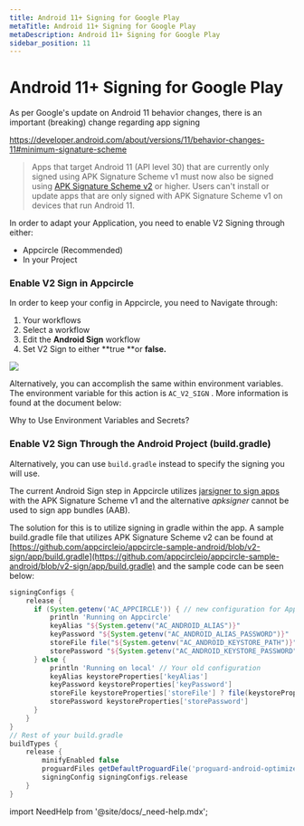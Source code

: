 ```yaml
---
title: Android 11+ Signing for Google Play
metaTitle: Android 11+ Signing for Google Play
metaDescription: Android 11+ Signing for Google Play
sidebar_position: 11
---
```


# Android 11+ Signing for Google Play

As per Google's update on Android 11 behavior changes, there is an important (breaking) change regarding app signing

https://developer.android.com/about/versions/11/behavior-changes-11#minimum-signature-scheme

> Apps that target Android 11 (API level 30) that are currently only signed using APK Signature Scheme v1 must now also be signed using [APK Signature Scheme v2](https://source.android.com/security/apksigning/v2) or higher. Users can't install or update apps that are only signed with APK Signature Scheme v1 on devices that run Android 11.

In order to adapt your Application, you need to enable V2 Signing through either:

- Appcircle (Recommended)
- In your Project

### Enable V2 Sign in Appcircle

In order to keep your config in Appcircle, you need to Navigate through:

1. Your workflows
2. Select a workflow
3. Edit the **Android Sign** workflow
4. Set V2 Sign to either **true **or **false.**

![](<https://cdn.appcircle.io/docs/assets/image (247).png>)

Alternatively, you can accomplish the same within environment variables. The environment variable for this action is `AC_V2_SIGN` . More information is found at the document below:

<ContentRef url="../environment-variables/why-to-use-environment-variables-and-secrets">
  Why to Use Environment Variables and Secrets?
</ContentRef>

### Enable V2 Sign Through the Android Project (build.gradle)

Alternatively, you can use `build.gradle` instead to specify the signing you will use.

The current Android Sign step in Appcircle utilizes [jarsigner to sign apps](https://developer.android.com/studio/build/building-cmdline#bundle_build_gradle) with the APK Signature Scheme v1 and the alternative _apksigner_ cannot be used to sign app bundles (AAB).

The solution for this is to utilize signing in gradle within the app. A sample build.gradle file that utilizes APK Signature Scheme v2 can be found at [https://github.com/appcircleio/appcircle-sample-android/blob/v2-sign/app/build.gradle](https://github.com/appcircleio/appcircle-sample-android/blob/v2-sign/app/build.gradle) and the sample code can be seen below:

```groovy
signingConfigs {
    release {
      if (System.getenv('AC_APPCIRCLE')) { // new configuration for Appcircle
          println 'Running on Appcircle'
          keyAlias "${System.getenv("AC_ANDROID_ALIAS")}"
          keyPassword "${System.getenv("AC_ANDROID_ALIAS_PASSWORD")}"
          storeFile file("${System.getenv("AC_ANDROID_KEYSTORE_PATH")}")
          storePassword "${System.getenv("AC_ANDROID_KEYSTORE_PASSWORD")}"
      } else {
          println 'Running on local' // Your old configuration
          keyAlias keystoreProperties['keyAlias']
          keyPassword keystoreProperties['keyPassword']
          storeFile keystoreProperties['storeFile'] ? file(keystoreProperties['storeFile']) : null
          storePassword keystoreProperties['storePassword']
      }
    }
}
// Rest of your build.gradle
buildTypes {
    release {
        minifyEnabled false
        proguardFiles getDefaultProguardFile('proguard-android-optimize.txt'), 'proguard-rules.pro'
        signingConfig signingConfigs.release
    }
}
```

import NeedHelp from '@site/docs/\_need-help.mdx';

<NeedHelp />
